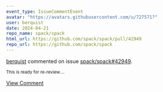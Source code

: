 ```yaml
---
event_type: IssueCommentEvent
avatar: "https://avatars.githubusercontent.com/u/727571?"
user: berquist
date: 2024-04-21
repo_name: spack/spack
html_url: https://github.com/spack/spack/pull/42949
repo_url: https://github.com/spack/spack
---
```


<a href='https://github.com/berquist' target='_blank'>berquist</a> commented on issue <a href='https://github.com/spack/spack/pull/42949' target='_blank'>spack/spack#42949</a>.

<small>This is ready for re-review....</small>

<a href='https://github.com/spack/spack/pull/42949' target='_blank'>View Comment</a>